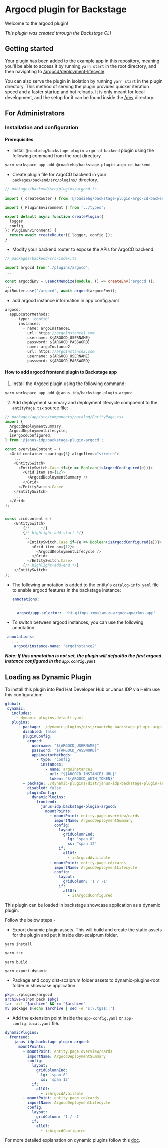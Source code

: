 # Argocd plugin for Backstage

Welcome to the argocd plugin!

_This plugin was created through the Backstage CLI_

## Getting started

Your plugin has been added to the example app in this repository, meaning you'll be able to access it by running `yarn start` in the root directory, and then navigating to [/argocd/deployment-lifecycle](http://localhost:3000/argocd/deployment-lifecycle).

You can also serve the plugin in isolation by running `yarn start` in the plugin directory.
This method of serving the plugin provides quicker iteration speed and a faster startup and hot reloads.
It is only meant for local development, and the setup for it can be found inside the [/dev](./dev) directory.

## For Administrators

### Installation and configuration

#### Prerequisites

- Install `@roadiehq/backstage-plugin-argo-cd-backend` plugin using the following command from the root directory
<!-- configure it by following [Argo CD Backend Plugin docs](https://www.npmjs.com/package/@roadiehq/backstage-plugin-argo-cd-backend) -->

```bash
yarn workspace app add @roadiehq/backstage-plugin-argo-cd-backend
```

- Create plugin file for ArgoCD backend in your `packages/backend/src/plugins/` directory.

```ts
// packages/backend/src/plugins/argocd.ts

import { createRouter } from '@roadiehq/backstage-plugin-argo-cd-backend';

import { PluginEnvironment } from '../types';

export default async function createPlugin({
  logger,
  config,
}: PluginEnvironment) {
  return await createRouter({ logger, config });
}
```

- Modify your backend router to expose the APIs for ArgoCD backend

```ts
// packages/backend/src/index.ts

import argocd from './plugins/argocd';
...

const argocdEnv = useHotMemoize(module, () => createEnv('argocd'));
...
apiRouter.use('/argocd', await argocd(argocdEnv));
```

- add argocd instance information in app.config.yaml

```ts
argocd:
  appLocatorMethods:
    - type: 'config'
      instances:
        - name: argoInstance1
          url: https://argoInstance1.com
          username: ${ARGOCD_USERNAME}
          password: ${ARGOCD_PASSWORD}
        - name: argoInstance2
          url: https://argoInstance2.com
          username: ${ARGOCD_USERNAME}
          password: ${ARGOCD_PASSWORD}
```

#### How to add argocd frontend plugin to Backstage app

1. Install the Argocd plugin using the following command:

```bash
yarn workspace app add @janus-idp/backstage-plugin-argocd
```

2. Add deployment summary and deployment lifecycle compoennt to the `entityPage.tsx` source file:

```ts
// packages/app/src/components/catalog/EntityPage.tsx
import {
  ArgocdDeploymentSummary,
  ArgocdDeploymentLifecycle,
  isArgocdConfigured,
} from '@janus-idp/backstage-plugin-argocd';

const overviewContent = (
  <Grid container spacing={3} alignItems="stretch">
    ...
    <EntitySwitch>
      <EntitySwitch.Case if={e => Boolean(isArgocdConfigured(e))}>
        <Grid item sm={12}>
          <ArgocdDeploymentSummary />
        </Grid>
      </EntitySwitch.Case>
    </EntitySwitch>
    ...
  </Grid>
);


const cicdcontent = (
    <EntitySwitch>
        {/* ... */}
        {/* highlight-add-start */}
        ...
          <EntitySwitch.Case if={e => Boolean(isArgocdConfigured(e))}>
            <Grid item sm={12}>
              <ArgocdDeploymentLifecycle />
            </Grid>
          </EntitySwitch.Case>
        {/* highlight-add-end */}
    </EntitySwitch>
);
```

- The following annotation is added to the entity's `catalog-info.yaml` file to enable argocd features in the backstage instance:

  ```yaml
  annotations:
    ...

    argocd/app-selector: 'rht-gitops.com/janus-argocd=quarkus-app'

  ```

- To switch between argocd instances, you can use the following annotation

```yaml
 annotations:
   ...
    argocd/instance-name: 'argoInstance2'
```

**_Note: If this annotation is not set, the plugin will defaultto the first argocd instance configured in the `app.config.yaml`_**

## Loading as Dynamic Plugin

To install this plugin into Red Hat Developer Hub or Janus IDP via Helm use this configuration:

```yaml
global:
 dynamic:
   includes:
     - dynamic-plugins.default.yaml
   plugins:
      - package: ./dynamic-plugins/dist/roadiehq-backstage-plugin-argo-cd-backend-dynamic
        disabled: false
        pluginConfig:
          argocd:
            username: "${ARGOCD_USERNAME}"
            password: "${ARGOCD_PASSWORD}"
            appLocatorMethods:
              - type: 'config'
                instances:
                  - name: argoInstance1
                    url: "${ARGOCD_INSTANCE1_URL}"
                    token: "${ARGOCD_AUTH_TOKEN}"
        - package: ./dynamic-plugins/dist/janus-idp-backstage-plugin-argocd
          disabled: false
          pluginConfig:
            dynamicPlugins:
              frontend:
                janus-idp.backstage-plugin-argocd:
                  mountPoints:
                    - mountPoint: entity.page.overview/cards
                      importName: ArgocdDeploymentSummary
                      config:
                        layout:
                          gridColumnEnd:
                            lg: "span 8"
                            xs: "span 12"
                        if:
                          allOf:
                            - isArgocdAvailable
                    - mountPoint: entity.page.cd/cards
                      importName: ArgocdDeploymentLifecycle
                      config:
                        layout:
                          gridColumn: '1 / -1'
                        if:
                          allOf:
                            - isArgocdConfigured

```

This plugin can be loaded in backstage showcase application as a dynamic plugin.

Follow the below steps -

- Export dynamic plugin assets. This will build and create the static assets for the plugin and put it inside dist-scalprum folder.

`yarn install`

`yarn tsc`

`yarn build`

`yarn export-dynamic`

- Package and copy dist-scalprum folder assets to dynamic-plugins-root folder in showcase application.

```sh
pkg=../plugins/argocd
archive=$(npm pack $pkg)
tar -xzf "$archive" && rm "$archive"
mv package $(echo $archive | sed -e 's:\.tgz$::')
```

- Add the extension point inside the `app-config.yaml` or `app-config.local.yaml` file.

```yaml
dynamicPlugins:
  frontend:
    janus-idp.backstage-plugin-argocd:
      mountPoints:
        - mountPoint: entity.page.overview/cards
          importName: ArgocdDeploymentSummary
          config:
            layout:
              gridColumnEnd:
                lg: 'span 8'
                xs: 'span 12'
            if:
              allOf:
                - isArgocdAvailable
        - mountPoint: entity.page.cd/cards
          importName: ArgocdDeploymentLifecycle
          config:
            layout:
              gridColumn: '1 / -1'
            if:
              allOf:
                - isArgocdConfigured
```

For more detailed explanation on dynamic plugins follow this [doc](https://github.com/janus-idp/backstage-showcase/blob/main/showcase-docs/dynamic-plugins.md).
